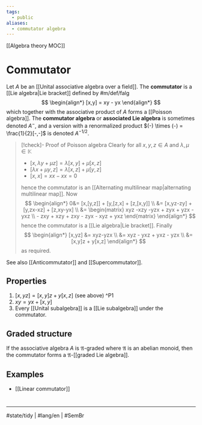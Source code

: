 ```yaml
---
tags:
  - public
aliases:
  - commutator algebra
---
```

[[Algebra theory MOC]]
# Commutator

Let $A$ be an [[Unital associative algebra over a field]].
The **commutator** is a [[Lie algebra|Lie bracket]] defined by #m/def/falg
$$
\begin{align*}
[x,y] = xy - yx
\end{align*}
$$
which together with the associative product of $A$ forms a [[Poisson algebra]].
The **commutator algebra** or **associated Lie algebra** is sometimes denoted $A^{-}$, and a version with a renormalized product $(-) \times (-) = \frac{1}{2}[-,-]$ is denoted $A^{-1/2}$.

> [!check]- Proof of Poisson algebra
> Clearly for all $x,y,z \in A$ and $\lambda,\mu \in \mathbb{K}$
> 
> - $[x,\lambda y+\mu z] = \lambda[x,y]+\mu[x,z]$
> - $[\lambda x+\mu y,z] = \lambda[x,z]+\mu[y,z]$
> - $[x,x]=x x - xx = 0$
> 
> hence the commutator is an [[Alternating multilinear map|alternating multilinear map]].
> Now
> $$
> \begin{align*}
> 0&= [x,[y,z]] + [y,[z,x] + [z,[x,y]] \\
> &= [x,yz-zy] + [y,zx-xz] + [z,xy-yx] \\
> &= \begin{matrix}
> xyz -xzy -yzx + zyx + yzx - yxz \\ - zxy + xzy + zxy - zyx - xyz + yxz 
> \end{matrix}
> \end{align*}
> $$
> hence the commutator is a [[Lie algebra|Lie bracket]].
> Finally
> $$
> \begin{align*}
> [x,yz] &= xyz-yzx \\
> &= xyz - yxz + yxz  - yzx \\
> &= [x,y]z + y[x,z]
> \end{align*}
> $$
> as required.
> <span class="QED"/>

See also [[Anticommutator]] and [[Supercommutator]].

## Properties

1. $[x,yz] = [x,y]z + y[x,z]$ (see above) ^P1
2. $xy = yx + [x,y]$
3. Every [[Unital subalgebra]] is a [[Lie subalgebra]] under the commutator.

## Graded structure

If the associative algebra $A$ is $\mathfrak{A}$-graded where $\mathfrak{A}$ is an abelian monoid,
then the commutator forms a $\mathfrak{A}$-[[graded Lie algebra]].

## Examples

- [[Linear commutator]]

#
---
#state/tidy | #lang/en | #SemBr
